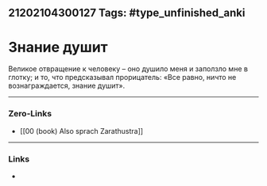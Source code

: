 21202104300127
Tags: #type_unfinished_anki 
---
# Знание душит

Великое отвращение к человеку – оно душило меня и заползло мне в глотку; и то, что предсказывал прорицатель: «Все равно, ничто не вознаграждается, знание душит».

---
### Zero-Links
- [[00 (book) Also sprach Zarathustra]]
---
### Links
-